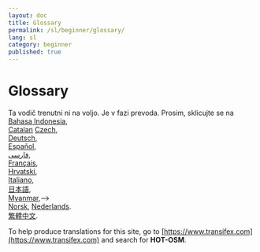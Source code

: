 ```yaml
---
layout: doc
title: Glossary
permalink: /sl/beginner/glossary/
lang: sl
category: beginner
published: true
---
```


Glossary
=============================  

Ta vodič trenutni ni na voljo. Je v fazi prevoda. Prosim, sklicujte se na 
[Bahasa Indonesia](/bi/beginner/glossary/),  
[Catalan](/ca/beginner/glossary/)
[Czech](/cs/beginner/glossary/),   
[Deutsch](/de/beginner/glossary/),  
[Español](/es/beginner/glossary/),  
[فارسی](/fa/beginner/glossary/),  
[Français](/fr/beginner/glossary/),  
[Hrvatski](/hr/beginner/glossary/),  
[Italiano](/it/beginner/glossary/),  
[日本語](/ja/beginner/glossary/),  
[Myanmar](/my/beginner/glossary/),-->  
[Norsk](/nb/beginner/glossary/), 
[Nederlands](/nl/beginner/glossary/).  <!--
[Português](/pt/beginner/glossary/),  
[Русский](/ru/beginner/glossary/),  
[Kiswahili](/sw/beginner/glossary/), 
[Shqip](/sq/beginner/glossary/),  
[Українська](/uk/beginner/glossary/), 
[简体中文](/zh/beginner/glossary/).-->  
[繁體中文](/zh-tw/beginner/glossary/).

To help produce translations for this site, go to [https://www.transifex.com](https://www.transifex.com) and search for **HOT-OSM**.
